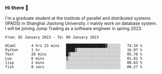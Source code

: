 ### Hi there 👋

I'm a graduate student at the institute of parallel and distributed systems (IPADS) in Shanghai Jiaotong University. I mainly work on database system. I will be joining Jump Trading as a software engineer in spring 2023.

<!--START_SECTION:waka-->

```text
From: 02 January 2023 - To: 09 January 2023

OCaml       4 hrs 23 mins   ██████████████████▓░░░░░░   74.34 %
Python      1 hr            ████▒░░░░░░░░░░░░░░░░░░░░   16.97 %
Text        20 mins         █▒░░░░░░░░░░░░░░░░░░░░░░░   05.70 %
Lua         6 mins          ▒░░░░░░░░░░░░░░░░░░░░░░░░   01.81 %
lisp        2 mins          ░░░░░░░░░░░░░░░░░░░░░░░░░   00.63 %
fish        0 secs          ░░░░░░░░░░░░░░░░░░░░░░░░░   00.27 %
```

<!--END_SECTION:waka-->

<!--
**yqmmm/yqmmm** is a ✨ _special_ ✨ repository because its `README.md` (this file) appears on your GitHub profile.

Here are some ideas to get you started:

- 🔭 I’m currently working on ...
- 🌱 I’m currently learning ...
- 👯 I’m looking to collaborate on ...
- 🤔 I’m looking for help with ...
- 💬 Ask me about ...
- 📫 How to reach me: ...
- 😄 Pronouns: ...
- ⚡ Fun fact: ...
-->
